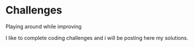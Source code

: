 # Challenges
Playing around while improving

I like to complete coding challenges and i will be posting here my solutions.
